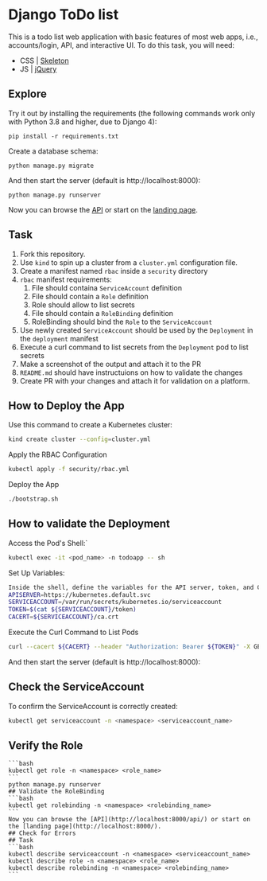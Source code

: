 # Django ToDo list

This is a todo list web application with basic features of most web apps, i.e., accounts/login, API, and interactive UI. To do this task, you will need:

- CSS | [Skeleton](http://getskeleton.com/)
- JS  | [jQuery](https://jquery.com/)

## Explore

Try it out by installing the requirements (the following commands work only with Python 3.8 and higher, due to Django 4):

```
pip install -r requirements.txt
```

Create a database schema:

```
python manage.py migrate
```

And then start the server (default is http://localhost:8000):

```
python manage.py runserver
```

Now you can browse the [API](http://localhost:8000/api/) or start on the [landing page](http://localhost:8000/).

## Task

1. Fork this repository.
1. Use `kind` to spin up a cluster from a `cluster.yml` configuration file.
1. Create a manifest  named `rbac` inside a `security` directory
1. `rbac` manifest requirements:
    1. File should containa `ServiceAccount` definition
    1. File should contain a `Role` definition
    1. Role should allow to list secrets
    1. File should contain a `RoleBinding` definition
    1. RoleBinding should bind the `Role` to the `ServiceAccount`
1. Use newly created `ServiceAccount` should be used by the `Deployment` in the `deployment` manifest
1. Execute a curl command to list secrets from the `Deployment` pod to list secrets
1. Make a screenshot of the output and attach it to the PR
1. `README.md` should have instructuions on how to validate the changes
1. Create PR with your changes and attach it for validation on a platform.

## How to Deploy the App

Use this command to create a Kubernetes cluster:
```bash
kind create cluster --config=cluster.yml
```

Apply the RBAC Configuration
```bash
kubectl apply -f security/rbac.yml
```

Deploy the App
```bash
./bootstrap.sh
```

## How to validate the Deployment

Access the Pod's Shell:`
```bash
kubectl exec -it <pod_name> -n todoapp -- sh
```

Set Up Variables:
```bash
Inside the shell, define the variables for the API server, token, and CA certificate:
APISERVER=https://kubernetes.default.svc
SERVICEACCOUNT=/var/run/secrets/kubernetes.io/serviceaccount
TOKEN=$(cat ${SERVICEACCOUNT}/token)
CACERT=${SERVICEACCOUNT}/ca.crt
```

Execute the Curl Command to List Pods
```bash
curl --cacert ${CACERT} --header "Authorization: Bearer ${TOKEN}" -X GET ${APISERVER}/api/v1/namespaces/todoapp/pods
```

And then start the server (default is http://localhost:8000):
## Check the ServiceAccount

To confirm the ServiceAccount is correctly created:
```bash
kubectl get serviceaccount -n <namespace> <serviceaccount_name>
```

## Verify the Role
~~~~
```bash
kubectl get role -n <namespace> <role_name>
```
python manage.py runserver
## Validate the RoleBinding
```bash
kubectl get rolebinding -n <namespace> <rolebinding_name>
```
Now you can browse the [API](http://localhost:8000/api/) or start on the [landing page](http://localhost:8000/).
## Check for Errors
## Task
```bash
kubectl describe serviceaccount -n <namespace> <serviceaccount_name>
kubectl describe role -n <namespace> <role_name>
kubectl describe rolebinding -n <namespace> <rolebinding_name>
```